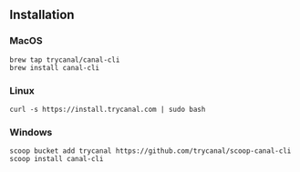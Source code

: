 ## Installation

### MacOS
```
brew tap trycanal/canal-cli
brew install canal-cli
```

### Linux
```
curl -s https://install.trycanal.com | sudo bash
```

### Windows
```
scoop bucket add trycanal https://github.com/trycanal/scoop-canal-cli
scoop install canal-cli
```

